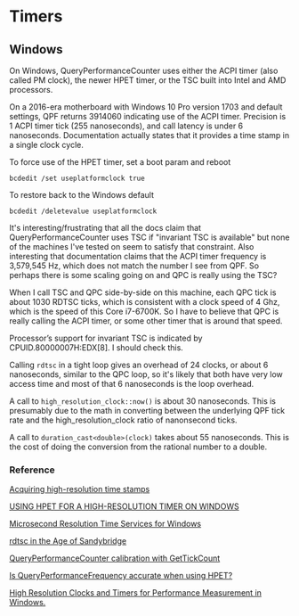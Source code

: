 # Timers

## Windows

On Windows, QueryPerformanceCounter uses either the ACPI timer (also called PM clock), the newer
HPET timer, or the TSC built into Intel and AMD processors.

On a 2016-era motherboard with Windows 10 Pro version 1703 and default settings, QPF
returns 3914060 indicating use of the ACPI timer. Precision is 1 ACPI timer tick (255
nanoseconds), and call latency is under 6 nanoseconds. Documentation actually states that it
provides a time stamp in a single clock cycle.

To force use of the HPET timer, set a boot param and reboot

```
bcdedit /set useplatformclock true
```

To restore back to the Windows default

```
bcdedit /deletevalue useplatformclock
```

It's interesting/frustrating that all the docs claim that QueryPerformanceCounter uses TSC if
"invariant TSC is available" but none of the machines I've tested on seem to satisfy that
constraint. Also interesting that documentation claims that the ACPI timer frequency is
3,579,545 Hz, which does not match the number I see from QPF. So perhaps there is some scaling
going on and QPC is really using the TSC?

When I call TSC and QPC side-by-side on this machine, each QPC tick is about 1030 RDTSC
ticks, which is consistent with a clock speed of 4 Ghz, which is the speed of this Core i7-6700K.
So I have to believe that QPC is really calling the ACPI timer, or some other timer that is
around that speed.

Processor’s support for invariant TSC is indicated by CPUID.80000007H:EDX[8]. I should check this.

Calling `rdtsc` in a tight loop gives an overhead of 24 clocks, or about 6 nanoseconds, similar
to the QPC loop, so it's likely that both have very low access time and most of that 6 nanoseconds
is the loop overhead.

A call to `high_resolution_clock::now()` is about 30 nanoseconds. This is presumably due to the
math in converting between the underlying QPF tick rate and the high_resolution_clock ratio of
nanonsecond ticks.

A call to `duration_cast<double>(clock)` takes about 55 nanoseconds. This is the cost of doing
the conversion from the rational number to a double.

### Reference

[Acquiring high-resolution time stamps](https://msdn.microsoft.com/en-us/library/windows/desktop/dn553408(v=vs.85).aspx)

[USING HPET FOR A HIGH-RESOLUTION TIMER ON WINDOWS](http://blog.bfitz.us/?p=848)

[Microsecond Resolution Time Services for Windows](http://www.windowstimestamp.com/description)

[rdtsc in the Age of Sandybridge](https://randomascii.wordpress.com/2011/07/29/rdtsc-in-the-age-of-sandybridge/)

[QueryPerformanceCounter calibration with GetTickCount](https://www.janbambas.cz/queryperformancecounter-calibration-with-gettickcount/)

[Is QueryPerformanceFrequency accurate when using HPET?](https://stackoverflow.com/questions/22942123/is-queryperformancefrequency-accurate-when-using-hpet)

[High Resolution Clocks and Timers for Performance Measurement in Windows.](http://computerperformancebydesign.com/high-resolution-clocks-and-timers-for-performance-measurement-in-windows/)
